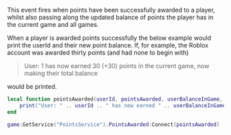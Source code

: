 This event fires when points have been successfully awarded to a player, whilst also passing along the updated balance of points the player has in the current game and all games.

When a player is awarded points successfully the below example would print the userId and their new point balance. If, for example, the Roblox account was awarded thirty points (and had none to begin with)

> User: 1 has now earned 30 (+30) points in the current game, now making
> their total balance

would be printed.

```lua
local function pointsAwarded(userId, pointsAwarded, userBalanceInGame, userTotalBalance)
    print("User: " .. userId .. " has now earned " .. userBalanceInGame .. " (+" .. pointsAwarded ..") points in the current game, now making their total balance " .. userTotalBalance)
end

game:GetService("PointsService").PointsAwarded:Connect(pointsAwarded)
```